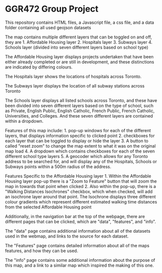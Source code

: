 # GGR472 Group Project

This repository contains HTML files, a Javascript file, a css file, and a data folder containing all used geojson datasets

The map contains multiple different layers that can be toggled on and off, they are
    1. Affordable Housing layer
    2. Hospitals layer
    3. Subways layer
    4. Schools layer (divided into seven different layers based on school type)

The Affordable Housing layer displays projects undertaken that have been either already completed or are still in development, and these distinctions are indicated by differing colours.

The Hospitals layer shows the locations of hospitals across Toronto.

The Subways layer displays the location of all subway stations across Toronto

The Schools layer displays all listed schools across Toronto, and these have been divided into seven different layers based on the type of school, such as Private, English Public, English Catholic, French Public, French Catholic, Universities, and Colleges. And these seven different layers are contained within a dropdown.


Features of this map include:
    1. pop-up windows for each of the different layers, that displays information specific to clicked point
    2. checkboxes for each layer that can be toggled to display or hide the layer
    3. A button to called "reset zoom" to change the map extent to what it was on the original map load
    4. A dropdown which contains checkboxes for each of the seven different school type layers
    5. A geocoder which allows for any Toronto address to be searched for, and will display any of the Hospitals, Schools or Subways points within a 500m radius of the address.

Features Specific to the Affordable Housing layer
    1. Within the Affordable Housing layer pop-up there is a "Zoom to Feature" button that will zoom the map in towards that point when clicked
    2. Also within the pop-up, there is a "Walking Distances Isochrones" checkbox, which when checked, will add an isochrone layer around that point. The Isochrone displays three different colour gradients which represent different estimated walking time distances from the selected Affordable Housing point

Additionally, in the navigation bar at the top of the webpage, there are different pages that can be clicked, which are "data", "features", and "info". 

The "data" page contains additional information about all of the datasets used in the webmap, and links to the source for each dataset.

The "Features" page contains detailed information about all of the maps features, and how they can be used.

The "info" page contains some additional information about the purpose of this map, and a link to a similar map which inspired the making of this one.